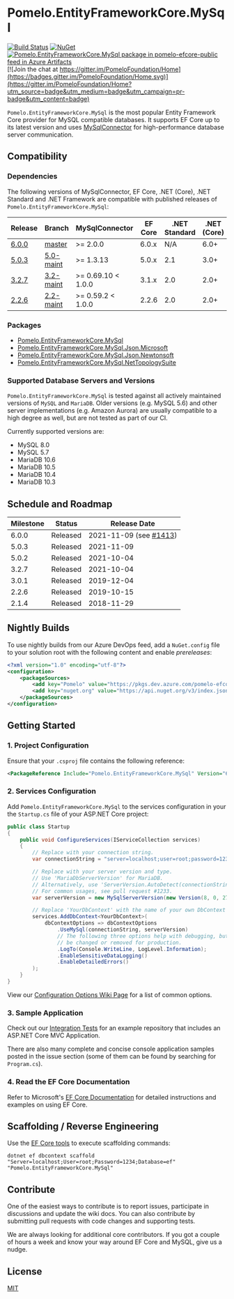 # Pomelo.EntityFrameworkCore.MySql

[![Build Status](https://dev.azure.com/pomelo-efcore/Pomelo.EntityFrameworkCore.MySql/_apis/build/status/PomeloFoundation.Pomelo.EntityFrameworkCore.MySql?branchName=master)](https://dev.azure.com/pomelo-efcore/Pomelo.EntityFrameworkCore.MySql/_build/latest?definitionId=1&branchName=master)
[![NuGet](https://img.shields.io/nuget/v/Pomelo.EntityFrameworkCore.MySql.svg?style=flat-square&label=nuget)](https://www.nuget.org/packages/Pomelo.EntityFrameworkCore.MySql/)
[![Pomelo.EntityFrameworkCore.MySql package in pomelo-efcore-public feed in Azure Artifacts](https://feeds.dev.azure.com/pomelo-efcore/e81f0b59-aba4-4055-8e18-e3f1a565942e/_apis/public/Packaging/Feeds/5f202e7e-2c62-4fc1-a18c-4025a32eabc8/Packages/54935cc0-f38b-4ddb-86d6-c812a8c92988/Badge)](https://dev.azure.com/pomelo-efcore/Pomelo.EntityFrameworkCore.MySql/_packaging?_a=package&feed=5f202e7e-2c62-4fc1-a18c-4025a32eabc8&package=54935cc0-f38b-4ddb-86d6-c812a8c92988&preferRelease=false)
[![Join the chat at https://gitter.im/PomeloFoundation/Home](https://badges.gitter.im/PomeloFoundation/Home.svg)](https://gitter.im/PomeloFoundation/Home?utm_source=badge&utm_medium=badge&utm_campaign=pr-badge&utm_content=badge)

`Pomelo.EntityFrameworkCore.MySql` is the most popular Entity Framework Core provider for MySQL compatible databases. It supports EF Core up to its latest version and uses [MySqlConnector](https://mysqlconnector.net/) for high-performance database server communication.

## Compatibility

### Dependencies

The following versions of MySqlConnector, EF Core, .NET (Core), .NET Standard and .NET Framework are compatible with published releases of `Pomelo.EntityFrameworkCore.MySql`:

Release | Branch | MySqlConnector | EF Core | .NET Standard | .NET (Core) | .NET Framework
--- | --- | --- | --- | --- | --- | ---
[6.0.0](https://www.nuget.org/packages/Pomelo.EntityFrameworkCore.MySql/6.0.0) | [master](https://github.com/PomeloFoundation/Pomelo.EntityFrameworkCore.MySql/tree/master) | >= 2.0.0 | 6.0.x | N/A | 6.0+ | N/A
[5.0.3](https://www.nuget.org/packages/Pomelo.EntityFrameworkCore.MySql/5.0.3) | [5.0-maint](https://github.com/PomeloFoundation/Pomelo.EntityFrameworkCore.MySql/tree/5.0-maint) | >= 1.3.13 | 5.0.x | 2.1 | 3.0+ | N/A
[3.2.7](https://www.nuget.org/packages/Pomelo.EntityFrameworkCore.MySql/3.2.7) | [3.2-maint](https://github.com/PomeloFoundation/Pomelo.EntityFrameworkCore.MySql/tree/3.2-maint) | >= 0.69.10 < 1.0.0 | 3.1.x | 2.0 | 2.0+ | 4.6.1+
[2.2.6](https://www.nuget.org/packages/Pomelo.EntityFrameworkCore.MySql/2.2.6) | [2.2-maint](https://github.com/PomeloFoundation/Pomelo.EntityFrameworkCore.MySql/tree/2.2-maint) | >= 0.59.2 < 1.0.0 | 2.2.6 | 2.0 | 2.0+ | 4.6.1+

### Packages

* [Pomelo.EntityFrameworkCore.MySql](https://www.nuget.org/packages/Pomelo.EntityFrameworkCore.MySql/)
* [Pomelo.EntityFrameworkCore.MySql.Json.Microsoft](https://www.nuget.org/packages/Pomelo.EntityFrameworkCore.MySql.Json.Microsoft/)
* [Pomelo.EntityFrameworkCore.MySql.Json.Newtonsoft](https://www.nuget.org/packages/Pomelo.EntityFrameworkCore.MySql.Json.Newtonsoft/)
* [Pomelo.EntityFrameworkCore.MySql.NetTopologySuite](https://www.nuget.org/packages/Pomelo.EntityFrameworkCore.MySql.NetTopologySuite/)

### Supported Database Servers and Versions

`Pomelo.EntityFrameworkCore.MySql` is tested against all actively maintained versions of `MySQL` and `MariaDB`. Older versions (e.g. MySQL 5.6) and other server implementations (e.g. Amazon Aurora) are usually compatible to a high degree as well, but are not tested as part of our CI.

Currently supported versions are:

- MySQL 8.0
- MySQL 5.7
- MariaDB 10.6
- MariaDB 10.5
- MariaDB 10.4
- MariaDB 10.3

## Schedule and Roadmap

Milestone | Status | Release Date
----------|--------|-------------
6.0.0 | Released | 2021-11-09 (see [#1413](https://github.com/PomeloFoundation/Pomelo.EntityFrameworkCore.MySql/issues/1413))
5.0.3 | Released | 2021-11-09
5.0.2 | Released | 2021-10-04
3.2.7 | Released | 2021-10-04
3.0.1 | Released | 2019-12-04
2.2.6 | Released | 2019-10-15
2.1.4 | Released | 2018-11-29

## Nightly Builds

To use nightly builds from our Azure DevOps feed, add a `NuGet.config` file to your solution root with the following content and enable _prereleases_:

```xml
<?xml version="1.0" encoding="utf-8"?>
<configuration>
    <packageSources>
        <add key="Pomelo" value="https://pkgs.dev.azure.com/pomelo-efcore/Pomelo.EntityFrameworkCore.MySql/_packaging/pomelo-efcore-public/nuget/v3/index.json" />
        <add key="nuget.org" value="https://api.nuget.org/v3/index.json" />
    </packageSources>
</configuration>
```

## Getting Started

### 1. Project Configuration

Ensure that your `.csproj` file contains the following reference:

```xml
<PackageReference Include="Pomelo.EntityFrameworkCore.MySql" Version="6.0.0" />
```

### 2. Services Configuration

Add `Pomelo.EntityFrameworkCore.MySql` to the services configuration in your the `Startup.cs` file of your ASP.NET Core project:

```c#
public class Startup
{
    public void ConfigureServices(IServiceCollection services)
    {
        // Replace with your connection string.
        var connectionString = "server=localhost;user=root;password=1234;database=ef";

        // Replace with your server version and type.
        // Use 'MariaDbServerVersion' for MariaDB.
        // Alternatively, use 'ServerVersion.AutoDetect(connectionString)'.
        // For common usages, see pull request #1233.
        var serverVersion = new MySqlServerVersion(new Version(8, 0, 27));

        // Replace 'YourDbContext' with the name of your own DbContext derived class.
        services.AddDbContext<YourDbContext>(
            dbContextOptions => dbContextOptions
                .UseMySql(connectionString, serverVersion)
                // The following three options help with debugging, but should
                // be changed or removed for production.
                .LogTo(Console.WriteLine, LogLevel.Information);
                .EnableSensitiveDataLogging()
                .EnableDetailedErrors()
        );
    }
}
```

View our [Configuration Options Wiki Page](https://github.com/PomeloFoundation/Pomelo.EntityFrameworkCore.MySql/wiki/Configuration-Options) for a list of common options.

### 3. Sample Application

Check out our [Integration Tests](https://github.com/PomeloFoundation/Pomelo.EntityFrameworkCore.MySql/tree/master/test/EFCore.MySql.IntegrationTests) for an example repository that includes an ASP.NET Core MVC Application.

There are also many complete and concise console application samples posted in the issue section (some of them can be found by searching for `Program.cs`).

### 4. Read the EF Core Documentation

Refer to Microsoft's [EF Core Documentation](https://docs.microsoft.com/en-us/ef/core/) for detailed instructions and examples on using EF Core.

## Scaffolding / Reverse Engineering

Use the [EF Core tools](https://docs.microsoft.com/en-us/ef/core/cli/dotnet) to execute scaffolding commands:

```
dotnet ef dbcontext scaffold "Server=localhost;User=root;Password=1234;Database=ef" "Pomelo.EntityFrameworkCore.MySql"
```

## Contribute

One of the easiest ways to contribute is to report issues, participate in discussions and update the wiki docs. You can also contribute by submitting pull requests with code changes and supporting tests.

We are always looking for additional core contributors. If you got a couple of hours a week and know your way around EF Core and MySQL, give us a nudge.

## License

[MIT](https://github.com/PomeloFoundation/Pomelo.EntityFrameworkCore.MySql/blob/master/LICENSE)
